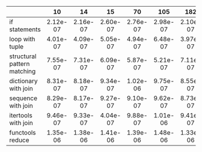 |                             	|    10    	|    14    	|    15    	|    70    	|    105   	|    182   	|    189   	|    203   	|    204   	|    399   	|    409   	|    525   	|    735   	|   1575   	|   3250   	|
|-----------------------------	|:--------:	|:--------:	|:--------:	|:--------:	|:--------:	|:--------:	|:--------:	|:--------:	|:--------:	|:--------:	|:--------:	|:--------:	|:--------:	|:--------:	|:--------:	|
| if statements               	| 2.12e-07 	| 2.16e-07 	| 2.60e-07 	| 2.76e-07 	| 2.98e-07 	| 2.10e-07 	| 2.59e-07 	| 2.15e-07 	| 2.10e-07 	| 2.75e-07 	| 2.61e-07 	| 3.41e-07 	| 2.99e-07 	| 2.98e-07 	| 2.13e-07 	|
| loop with tuple             	| 4.01e-07 	| 4.09e-07 	| 5.05e-07 	| 4.94e-07 	| 6.48e-07 	| 3.97e-07 	| 5.25e-07 	| 4.10e-07 	| 2.04e-07 	| 5.51e-07 	| 4.06e-07 	| 9.04e-07 	| 6.16e-07 	| 6.89e-07 	| 4.33e-07 	|
| structural pattern matching 	| 7.55e-07 	| 7.31e-07 	| 6.09e-07 	| 5.87e-07 	| 5.21e-07 	| 7.11e-07 	| 6.42e-07 	| 7.19e-07 	| 6.90e-07 	| 6.49e-07 	| 8.43e-07 	| 5.00e-07 	| 5.12e-07 	| 5.21e-07 	| 7.48e-07 	|
| dictionary with join        	| 8.31e-07 	| 8.18e-07 	| 9.34e-07 	| 1.02e-06 	| 9.75e-07 	| 8.55e-07 	| 9.13e-07 	| 8.25e-07 	| 8.32e-07 	| 2.28e-06 	| 9.22e-07 	| 1.05e-06 	| 2.42e-06 	| 9.94e-07 	| 8.46e-07 	|
| sequence with join          	| 8.29e-07 	| 8.17e-07 	| 9.27e-07 	| 9.10e-07 	| 9.62e-07 	| 8.73e-07 	| 9.70e-07 	| 8.87e-07 	| 9.40e-07 	| 2.52e-06 	| 9.74e-07 	| 2.44e-06 	| 2.57e-06 	| 9.79e-07 	| 8.67e-07 	|
| itertools with join         	| 9.46e-07 	| 9.33e-07 	| 4.04e-07 	| 9.88e-07 	| 1.01e-06 	| 9.41e-07 	| 9.91e-07 	| 9.65e-07 	| 9.80e-07 	| 2.51e-06 	| 1.10e-06 	| 2.50e-06 	| 1.02e-06 	| 1.00e-06 	| 9.60e-07 	|
| functools reduce            	| 1.35e-06 	| 1.38e-06 	| 1.41e-06 	| 1.39e-06 	| 1.48e-06 	| 1.33e-06 	| 1.42e-06 	| 1.37e-06 	| 1.34e-06 	| 1.39e-06 	| 1.43e-06 	| 1.45e-06 	| 1.46e-06 	| 1.45e-06 	| 1.37e-06 	|